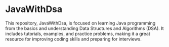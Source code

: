 # JavaWithDsa
This repository, JavaWithDsa, is focused on learning Java programming from the basics and understanding Data Structures and Algorithms (DSA). It includes tutorials, examples, and practice problems, making it a great resource for improving coding skills and preparing for interviews.
